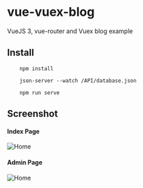 # vue-vuex-blog

VueJS 3, vue-router and Vuex blog example

## Install

        npm install

        json-server --watch /API/database.json

        npm run serve

## Screenshot

#### Index Page

![Home](https://i.hizliresim.com/yRs4gQ.png)

#### Admin Page

![Home](https://i.hizliresim.com/4YUfZM.png)

